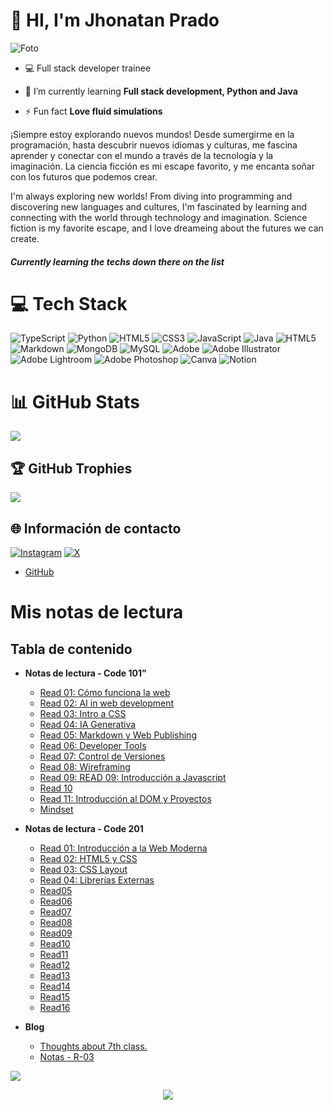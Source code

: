 # 👋 HI, I'm Jhonatan Prado

![Foto](https://github.com/user-attachments/assets/748fba2d-bdd9-4957-98e2-15e161a84e91)

- 💻 Full stack developer trainee

- 🌱 I’m currently learning **Full stack development, Python and Java**

- ⚡ Fun fact **Love fluid simulations**

¡Siempre estoy explorando nuevos mundos! Desde sumergirme en la programación, hasta descubrir nuevos idiomas y culturas, me fascina aprender y conectar con el mundo a través de la tecnología y la imaginación. La ciencia ficción es mi escape favorito, y me encanta soñar con los futuros que podemos crear.

I'm always exploring new worlds! From diving into programming and discovering new languages and cultures, I'm fascinated by learning and connecting with the world through technology and imagination. Science fiction is my favorite escape, and I love dreameing about the futures we can create.

##### Currently learning the techs down there on the list

# 💻 Tech Stack

![TypeScript](https://img.shields.io/badge/typescript-%23007ACC.svg?style=for-the-badge&logo=typescript&logoColor=white) ![Python](https://img.shields.io/badge/python-3670A0?style=for-the-badge&logo=python&logoColor=ffdd54) ![HTML5](https://img.shields.io/badge/html5-%23E34F26.svg?style=for-the-badge&logo=html5&logoColor=white) ![CSS3](https://img.shields.io/badge/css3-%231572B6.svg?style=for-the-badge&logo=css3&logoColor=white) ![JavaScript](https://img.shields.io/badge/javascript-%23323330.svg?style=for-the-badge&logo=javascript&logoColor=%23F7DF1E) ![Java](https://img.shields.io/badge/java-%23ED8B00.svg?style=for-the-badge&logo=openjdk&logoColor=white) ![HTML5](https://img.shields.io/badge/html5-%23E34F26.svg?style=for-the-badge&logo=html5&logoColor=white) ![Markdown](https://img.shields.io/badge/markdown-%23000000.svg?style=for-the-badge&logo=markdown&logoColor=white) ![MongoDB](https://img.shields.io/badge/MongoDB-%234ea94b.svg?style=for-the-badge&logo=mongodb&logoColor=white) ![MySQL](https://img.shields.io/badge/mysql-4479A1.svg?style=for-the-badge&logo=mysql&logoColor=white) ![Adobe](https://img.shields.io/badge/adobe-%23FF0000.svg?style=for-the-badge&logo=adobe&logoColor=white) ![Adobe Illustrator](https://img.shields.io/badge/adobe%20illustrator-%23FF9A00.svg?style=for-the-badge&logo=adobe%20illustrator&logoColor=white) ![Adobe Lightroom](https://img.shields.io/badge/Adobe%20Lightroom-31A8FF.svg?style=for-the-badge&logo=Adobe%20Lightroom&logoColor=white) ![Adobe Photoshop](https://img.shields.io/badge/adobe%20photoshop-%2331A8FF.svg?style=for-the-badge&logo=adobe%20photoshop&logoColor=white) ![Canva](https://img.shields.io/badge/Canva-%2300C4CC.svg?style=for-the-badge&logo=Canva&logoColor=white) ![Notion](https://img.shields.io/badge/Notion-%23000000.svg?style=for-the-badge&logo=notion&logoColor=white)

# 📊 GitHub Stats

![](https://github-readme-stats.vercel.app/api?username=GudielVFX&theme=dark&hide_border=false&include_all_commits=false&count_private=false)<br/>

## 🏆 GitHub Trophies

![](https://github-profile-trophy.vercel.app/?username=GudielVFX&theme=radical&no-frame=false&no-bg=true&margin-w=4)

## 🌐 Información de contacto

[![Instagram](https://img.shields.io/badge/Instagram-%23E4405F.svg?logo=Instagram&logoColor=white)](https://instagram.com/gudiel.vfx) [![X](https://img.shields.io/badge/X-black.svg?logo=X&logoColor=white)](https://x.com/gudiel_py)

- [GitHub](https://github.com/GudielVFX "Mi Github")

# Mis notas de lectura

## Tabla de contenido

- **Notas de lectura - Code 101”**

  - [Read 01: Cómo funciona la web](./101/read01.md)
  - [Read 02: AI in web development](./101/read02.md)
  - [Read 03: Intro a CSS](./101/read03.md)
  - [Read 04: IA Generativa](./101/read04.md)
  - [Read 05: Markdown y Web Publishing](./101/read05.md)
  - [Read 06: Developer Tools](./101/read06.md)
  - [Read 07: Control de Versiones](./101/read07.md)
  - [Read 08: Wireframing](./101/read08.md)
  - [Read 09: READ 09: Introducción a Javascript](./101/read09.md)
  - [Read 10](./101/read10.md)
  - [Read 11: Introducción al DOM y Proyectos](./101/read11.md)
  - [Mindset](./101/mindset.md)

- **Notas de lectura - Code 201**

  - [Read 01: Introducción a la Web Moderna](./201/Read01.md)
  - [Read 02: HTML5 y CSS](./201/Read02.md)
  - [Read 03: CSS Layout](./201/read03.md)
  - [Read 04: Librerías Externas](./201/read04.md)
  - [Read05](./201/read05.md)
  - [Read06](./201/read06.md)
  - [Read07](./201/read07.md)
  - [Read08](./201/read08.md)
  - [Read09](./201/read09.md)
  - [Read10](./201/read10.md)
  - [Read11](./201/read11.md)
  - [Read12](./201/read12.md)
  - [Read13](./201/read13.md)
  - [Read14](./201/read14.md)
  - [Read15](./201/read15.md)
  - [Read16](./201/read16.md)

- **Blog**
  - [Thoughts about 7th class.](./Blog/class07.md)
  - [Notas - R-03](./notas-read03.md)
  

[![](https://visitcount.itsvg.in/api?id=GudielVFX&icon=0&color=0)](https://visitcount.itsvg.in)

  <p align="center">

<img src="https://raw.githubusercontent.com/catppuccin/catppuccin/main/assets/footers/gray0_ctp_on_line.svg?sanitize=true" />
